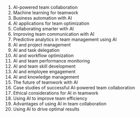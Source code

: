 1. AI-powered team collaboration
2. Machine learning for teamwork
3. Business automation with AI
4. AI applications for team optimization
5. Collaborating smarter with AI
6. Improving team communication with AI
7. Predictive analytics in team management using AI
8. AI and project management
9. AI and task delegation
10. AI and workflow optimization
11. AI and team performance monitoring
12. AI and team skill development
13. AI and employee engagement
14. AI and knowledge management
15. The future of teamwork with AI
16. Case studies of successful AI-powered team collaboration
17. Ethical considerations for AI in teamwork
18. Using AI to improve team efficiency
19. Advantages of using AI in team collaboration
20. Using AI to drive optimal results
